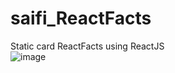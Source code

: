 # saifi_ReactFacts
Static card ReactFacts using ReactJS
<br>
![image](https://github.com/user-attachments/assets/788ca199-cddc-4a5c-9c52-d258c0a5c527)

